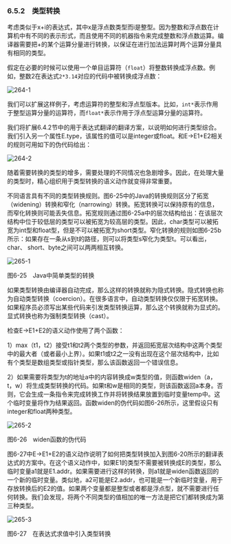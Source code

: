 ### 6.5.2　类型转换

考虑类似于x+i的表达式，其中x是浮点数类型而i是整型。因为整数和浮点数在计算机中有不同的表示形式，而且使用不同的机器指令来完成整数和浮点数运算。编译器需要把+的某个运算分量进行转换，以保证在进行加法运算时两个运算分量具有相同的类型。

假定在必要的时候可以使用一个单目运算符（`float`）将整数转换成浮点数。例如，整数2在表达式`2*3.14`对应的代码中被转换成浮点数：

![264-1](../Images/image04417.jpeg)

我们可以扩展这样例子，考虑运算符的整型和浮点型版本。比如，`int*`表示作用于整型运算分量的运算符，而`float*`表示作用于浮点型运算分量的运算符。

我们将扩展6.4.2节中的用于表达式翻译的翻译方案，以说明如何进行类型综合。我们引入另一个属性E.type，该属性的值可以是integer或float。和E→E1+E2相关的规则可用如下的伪代码给出：

![264-2](../Images/image04418.jpeg)

随着需要转换的类型的增多，需要处理的不同情况也急剧增多。因此，在处理大量的类型时，精心组织用于类型转换的语义动作就变得非常重要。

不同语言具有不同的类型转换规则。图6-25中的Java的转换规则区分了拓宽（widening）转换和窄化（narrowing）转换。拓宽转换可以保持原有的信息，而窄化转换则可能丢失信息。拓宽规则通过图6-25a中的层次结构给出：在该层次结构中位于较低层的类型可以被拓宽为较高层的类型。因此，char类型可以被拓宽为int型和float型，但是不可以被拓宽为short类型。窄化转换的规则如图6-25b所示：如果存在一条从s到t的路径，则可以将类型s窄化为类型t。可以看出，char、 short、byte之间可以两两相互转换。

![265-1](../Images/image04419.jpeg)

图6-25　Java中简单类型的转换

如果类型转换由编译器自动完成，那么这样的转换就称为隐式转换。隐式转换也称为自动类型转换（coercion）。在很多语言中，自动类型转换仅仅限于拓宽转换。如果程序员必须写出某些代码来引发类型转换运算，那么这个转换就称为显式的。显式转换也称为强制类型转换（cast）。

检查E→E1+E2的语义动作使用了两个函数：

1）max（t1，t2）接受t1和t2两个类型的参数，并返回拓宽层次结构中这两个类型中的最大者（或者最小上界）。如果t1或t2之一没有出现在这个层次结构中，比如有个类型是数组类型或指针类型，那么该函数返回一个错误信息。

2）如果需要将类型为t的地址a中的内容转换成w类型的值，则函数widen（a，t，w）将生成类型转换的代码。如果t和w是相同的类型，则该函数返回a本身。否则，它会生成一条指令来完成转换工作并将转换结果放置到临时变量temp中。这个临时变量将作为结果返回。函数widen的伪代码如图6-26所示，这里假设只有integer和float两种类型。

![265-2](../Images/image04420.jpeg)

图6-26　widen函数的伪代码

图6-27中E→E1+E2的语义动作说明了如何把类型转换加入到图6-20所示的翻译表达式的方案中。在这个语义动作中，如果E1的类型不需要被转换成E的类型，那么临时变量a1就是E1.addr。如果需要进行这样的转换，则a1就是widen函数返回的一个新的临时变量。类似地，a2可能是E2.addr，也可能是一个新临时变量，用于存放转换后的E2的值。如果两个变量都是整型或者都是浮点型，就不需要进行任何转换。我们会发现，将两个不同类型的值相加的唯一方法是把它们都转换成为第三种类型。

![265-3](../Images/image04421.jpeg)

图6-27　在表达式求值中引入类型转换